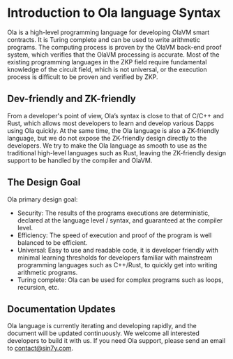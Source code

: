 # Introduction to Ola language Syntax

Ola is a high-level programming language for developing OlaVM smart contracts. It is Turing complete and can be used to write arithmetic programs. The computing process is proven by the OlaVM back-end proof system, which verifies that the OlaVM processing is accurate. 
Most of the existing programming languages in the ZKP field require fundamental knowledge of the circuit field, which is not universal, or the execution process is difficult to be proven and verified by ZKP.

## Dev-friendly and ZK-friendly

From a developer's point of view, Ola’s syntax is close to that of C/C++ and Rust, which allows most developers to learn and develop various Dapps using Ola quickly. At the same time, the Ola language is also a ZK-friendly language, but we do not expose the ZK-friendly design directly to the developers. We try to make the Ola language as smooth to use as the traditional high-level languages such as Rust, leaving the ZK-friendly design support to be handled by the compiler and OlaVM.


## The Design Goal

Ola primary design goal:
- Security: The results of the programs executions are deterministic, declared at the language level / syntax, and guaranteed at the compiler level.
- Efficiency: The speed of execution and proof of the program is well balanced to be efficient.
- Universal: Easy to use and readable code, it is developer friendly with minimal learning thresholds for developers familiar with mainstream programming languages such as C++/Rust, to quickly get into writing arithmetic programs.
- Turing complete: Ola can be used for complex programs such as loops, recursion, etc.

## Documentation Updates

Ola language is currently iterating and developing rapidly, and the document will be updated continuously. We welcome all interested developers to build it with us. If you need Ola support, please send an email to contact@sin7y.com.
